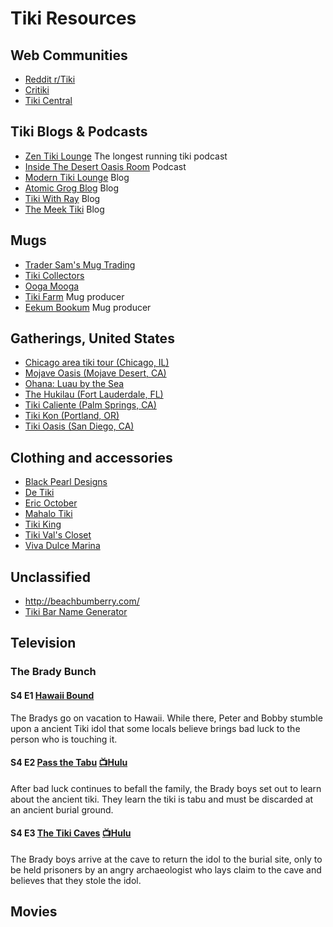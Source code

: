 # Tiki Resources
## Web Communities
* [Reddit r/Tiki](https://www.reddit.com/r/Tiki/)
* [Critiki](https://critiki.com/)
* [Tiki Central](http://www.tikiroom.com/tikicentral/bb/)
## Tiki Blogs & Podcasts
* [Zen Tiki Lounge](https://www.zentikilounge.com/) The longest running tiki podcast
* [Inside The Desert Oasis Room](http://polynesianpop.podomatic.com/) Podcast
* [Modern Tiki Lounge](http://www.moderntikilounge.com/) Blog
* [Atomic Grog Blog](http://www.slammie.com/atomicgrog/blog/) Blog
* [Tiki With Ray](http://http//www.tikiwithray.com/) Blog
* [The Meek Tiki](https://themeektiki.wordpress.com/) Blog
## Mugs
* [Trader Sam's Mug Trading](https://www.facebook.com/groups/1621478511405443/?ref=group_browse)
* [Tiki Collectors](https://www.facebook.com/groups/466693903506659/?ref=group_browse)
* [Ooga Mooga](http://www.ooga-mooga.com/)
* [Tiki Farm](http://www.tikifarm.com/) Mug producer
* [Eekum Bookum](https://www.facebook.com/EekumBookumTikiMugs/) Mug producer
## Gatherings, United States
* [Chicago area tiki tour (Chicago, IL)](http://fraternalorderofmoai.org/events/catt/)
* [Mojave Oasis (Mojave Desert, CA)](http://mojaveoasis.com/)
* [Ohana: Luau by the Sea](http://www.fraternalorderofmoai.org/ohana/)
* [The Hukilau (Fort Lauderdale, FL)](https://www.thehukilau.com/)
* [Tiki Caliente (Palm Springs, CA)](https://www.tiki-caliente.com/)
* [Tiki Kon (Portland, OR)](https://www.tikikon.com/)
* [Tiki Oasis (San Diego, CA)](https://tikioasis.com/)
## Clothing and accessories
* [Black Pearl Designs](https://www.blackpearldesigns.com/)
* [De Tiki](https://www.facebook.com/pages/category/Just-For-Fun/Jimmys-Custom-Tiki-Carving-1486236151673537/)
* [Eric October](http://ericoctober.com/)
* [Mahalo Tiki](http://www.mahalotiki.com/)
* [Tiki King](http://www.tikiking.com/)
* [Tiki Val's Closet](http://www.tikivalscloset.com/)
* [Viva Dulce Marina](https://www.etsy.com/shop/VivaDulceMarina)
## Unclassified
* http://beachbumberry.com/
* [Tiki Bar Name Generator](https://www.hanttula.com/tiki-bar-name-generator/)
## Television
### The Brady Bunch
#### S4 E1 [Hawaii Bound](https://www.imdb.com/title/tt0531098/?ref_=ttep_ep1)  
The Bradys go on vacation to Hawaii. While there, Peter and Bobby stumble upon a ancient Tiki idol that some locals believe brings bad luck to the person who is touching it.
#### S4 E2 [Pass the Tabu](https://www.imdb.com/title/tt0531119/?ref_=ttep_ep2) [📺Hulu](https://www.hulu.com/watch/d943d718-35ad-464d-bab5-64419db027fa)  
After bad luck continues to befall the family, the Brady boys set out to learn about the ancient tiki. They learn the tiki is tabu and must be discarded at an ancient burial ground.
#### S4 E3 [The Tiki Caves](https://www.imdb.com/title/tt0531151/?ref_=ttep_ep3) [📺Hulu](https://www.hulu.com/watch/07a5a000-5495-43e2-ba93-d653cc8eba84)  
The Brady boys arrive at the cave to return the idol to the burial site, only to be held prisoners by an angry archaeologist who lays claim to the cave and believes that they stole the idol.
## Movies
